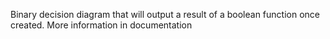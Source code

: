 Binary decision diagram that will output a result of a boolean function once created. More information in documentation
